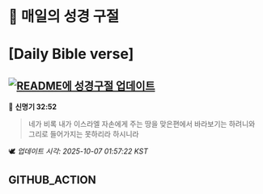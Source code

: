 # 🙏 매일의 성경 구절
# [Daily Bible verse]
## [![README에 성경구절 업데이트](https://github.com/DONGSUKA/first_test/actions/workflows/update-readme-bible.yml/badge.svg)](https://github.com/DONGSUKA/first_test/actions/workflows/update-readme-bible.yml)
<!-- START_BIBLE_VERSE -->
📖 **신명기 32:52**
> 네가 비록 내가 이스라엘 자손에게 주는 땅을 맞은편에서 바라보기는 하려니와 그리로 들어가지는 못하리라 하시니라

🕊️ _업데이트 시각: 2025-10-07 01:57:22 KST_
  <!-- END_BIBLE_VERSE -->
## GITHUB_ACTION
